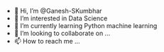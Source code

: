- 👋 Hi, I’m @Ganesh-SKumbhar
- 👀 I’m interested in Data Science
- 🌱 I’m currently learning Python machine learning
- 💞️ I’m looking to collaborate on ...
- 📫 How to reach me ...

<!---
Ganesh-SKumbhar/Ganesh-SKumbhar is a ✨ special ✨ repository because its `README.md` (this file) appears on your GitHub profile.
You can click the Preview link to take a look at your changes.
--->
